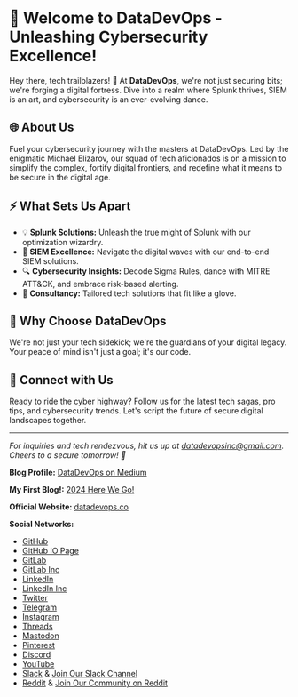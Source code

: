 # 🚀 Welcome to DataDevOps - Unleashing Cybersecurity Excellence!

Hey there, tech trailblazers! 👋 At **DataDevOps**, we're not just securing bits; we're forging a digital fortress. Dive into a realm where Splunk thrives, SIEM is an art, and cybersecurity is an ever-evolving dance.

## 🌐 About Us

Fuel your cybersecurity journey with the masters at DataDevOps. Led by the enigmatic Michael Elizarov, our squad of tech aficionados is on a mission to simplify the complex, fortify digital frontiers, and redefine what it means to be secure in the digital age.

## ⚡ What Sets Us Apart

- 💡 **Splunk Solutions:** Unleash the true might of Splunk with our optimization wizardry.
- 🔐 **SIEM Excellence:** Navigate the digital waves with our end-to-end SIEM solutions.
- 🔍 **Cybersecurity Insights:** Decode Sigma Rules, dance with MITRE ATT&CK, and embrace risk-based alerting.
- 🤝 **Consultancy:** Tailored tech solutions that fit like a glove.

## 🚨 Why Choose DataDevOps

We're not just your tech sidekick; we're the guardians of your digital legacy. Your peace of mind isn't just a goal; it's our code.

## 🚀 Connect with Us

Ready to ride the cyber highway? Follow us for the latest tech sagas, pro tips, and cybersecurity trends. Let's script the future of secure digital landscapes together.

---

*For inquiries and tech rendezvous, hit us up at [datadevopsinc@gmail.com](mailto:datadevopsinc@gmail.com). Cheers to a secure tomorrow! 🍻*

**Blog Profile:** [DataDevOps on Medium](https://datadevops.medium.com/)

**My First Blog!:** [2024 Here We Go!](https://datadevops.medium.com/2024-here-we-go-70d673ea1d58)

**Official Website:** [datadevops.co](https://datadevops.co)

**Social Networks:**
- [GitHub](https://github.com/DataDevOpsInc)
- [GitHub IO Page](https://datadevopsinc.github.io)
- [GitLab](https://gitlab.com/datadevops)
- [GitLab Inc](https://gitlab.com/datadevopsinc)
- [LinkedIn](https://www.linkedin.com/in/DataDevOpsInc)
- [LinkedIn Inc](https://www.linkedin.com/company/datadevops/)
- [Twitter](https://twitter.com/DataDevOpsInc)
- [Telegram](https://t.me/s/datadevops)
- [Instagram](https://www.instagram.com/datadevops)
- [Threads](https://www.threads.net/@datadevops)
- [Mastodon](https://mastodon.social/@datadevops)
- [Pinterest](https://www.pinterest.com/datadevops)
- [Discord](https://discord.me/datadevops)
- [YouTube](https://www.youtube.com/@DataDevOps)
- [Slack](https://datadevopsinc.slack.com) & [Join Our Slack Channel](https://join.slack.com/t/newworkspace-8ki9382/shared_invite/zt-29x0554z9-8FrQfwqN0Uj8o2AH5x3_Tw)
- [Reddit](https://www.reddit.com/user/DataDevOpsInc) & [Join Our Community on Reddit](https://www.reddit.com/r/DataDevOpsInc)

<!---
DataDevOpsInc/DataDevOpsInc is a ✨ special ✨ repository because its `README.md` (this file) appears on your GitHub profile.
You can click the Preview link to take a look at your changes.
--->
